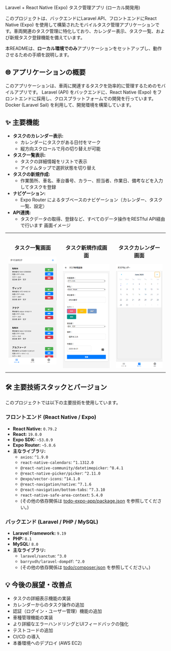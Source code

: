  Laravel + React Native (Expo) タスク管理アプリ (ローカル開発用)

このプロジェクトは、バックエンドにLaravel API、フロントエンドにReact Native (Expo) を使用して構築されたモバイルタスク管理アプリケーションです。車両関連のタスク管理に特化しており、カレンダー表示、タスク一覧、および新規タスク登録機能を備えています。

本READMEは、**ローカル環境でのみ**アプリケーションをセットアップし、動作させるための手順を説明します。

## 🌐 アプリケーションの概要

このアプリケーションは、車両に関連するタスクを効率的に管理するためのモバイルアプリです。
Laravel (API) をバックエンドに、React Native (Expo) をフロントエンドに採用し、クロスプラットフォームでの開発を行っています。
Docker (Laravel Sail) を利用して、開発環境を構築しています。

## ✨ 主要機能

* **タスクのカレンダー表示:**
    * カレンダーにタスクがある日付をマーク
    * 縦方向スクロールで月の切り替えが可能
* **タスク一覧表示:**
    * タスクの詳細情報をリストで表示
    * アイテムタップで選択状態を切り替え
* **タスクの新規作成:**
    * 作業箇所、車名、車台番号、カラー、担当者、作業日、備考などを入力してタスクを登録
* **ナビゲーション:**
    * Expo Router によるタブベースのナビゲーション（カレンダー、タスク一覧、設定）
* **API連携:**
    * タスクデータの取得、登録など、すべてのデータ操作をRESTful API経由で行います
画面イメージ
<table style="width:100%; border-collapse: collapse;">
  <tr>
    <td style="width:34%; text-align:center; vertical-align:top; padding:10px;">
      <h3>タスク一覧画面</h3>
      <img src="images/screenshot-tasklist.png" alt="タスク一覧画面" title="タスク一覧のスクリーンショット" width="100%" />
    </td>
    <td style="width:33%; text-align:center; vertical-align:top; padding:10px;">
      <h3>タスク新規作成画面</h3>
      <img src="images/screenshot-createtask.png" alt="タスク作成フォーム" title="タスク作成フォームのスクリーンショット" width="100%" />
    </td>
    <td style="width:33%; text-align:center; vertical-align:top; padding:10px;">
      <h3>タスクカレンダー画面</h3>
      <img src="images/screenshot-calendar.png" alt="タスクカレンダー画面" title="タスクカレンダーのスクリーンショット" width="100%" />
    </td>
  </tr>
</table>

## 🛠️ 主要技術スタックとバージョン

このプロジェクトでは以下の主要技術を使用しています。

### フロントエンド (React Native / Expo)

* **React Native:** `0.79.2`
* **React:** `19.0.0`
* **Expo SDK:** `~53.0.9`
* **Expo Router:** `~5.0.6`
* **主なライブラリ:**
    * `axios`: `^1.9.0`
    * `react-native-calendars`: `^1.1312.0`
    * `@react-native-community/datetimepicker`: `^8.4.1`
    * `@react-native-picker/picker`: `^2.11.0`
    * `@expo/vector-icons`: `^14.1.0`
    * `@react-navigation/native`: `^7.1.6`
    * `@react-navigation/bottom-tabs`: `^7.3.10`
    * `react-native-safe-area-context`: `5.4.0`
    * (その他の依存関係は [todo-expo-app/package.json](https://github.com/motoki0805/todo-expo-app/blob/main/package.json) を参照してください。)

### バックエンド (Laravel / PHP / MySQL)

* **Laravel Framework:** `9.19`
* **PHP:** `8.1` 
* **MySQL:** `8.0`
* **主なライブラリ:**
    * `laravel/sanctum`: `^3.0`
    * `barryvdh/laravel-dompdf`: `^2.0`
    * (その他の依存関係は [todo/composer.json](https://github.com/motoki0805/todo/blob/main/composer.json) を参照してください。)

## 💡 今後の展望・改善点
* タスクの詳細表示機能の実装
* カレンダーからのタスク操作の追加
* 認証（ログイン・ユーザー管理）機能の追加
* 車種管理機能の実装
* より詳細なエラーハンドリングとUIフィードバックの強化
* テストコードの追加
* CI/CD の導入
* 本番環境へのデプロイ (AWS EC2)
